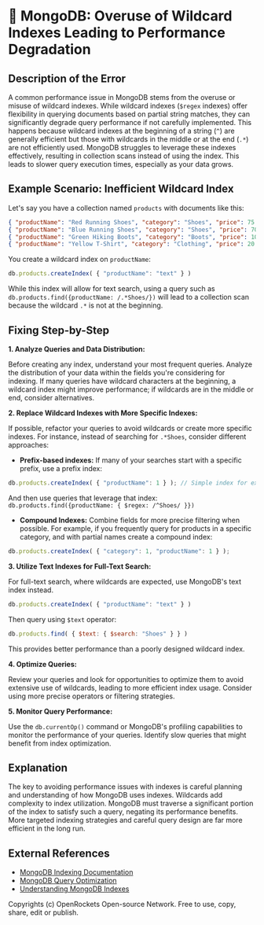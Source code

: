 # 🐞 MongoDB: Overuse of Wildcard Indexes Leading to Performance Degradation


## Description of the Error

A common performance issue in MongoDB stems from the overuse or misuse of wildcard indexes. While wildcard indexes (`$regex` indexes) offer flexibility in querying documents based on partial string matches, they can significantly degrade query performance if not carefully implemented.  This happens because wildcard indexes at the beginning of a string (`^`) are generally efficient but those with wildcards in the middle or at the end (`.*`) are not efficiently used. MongoDB struggles to leverage these indexes effectively, resulting in collection scans instead of using the index. This leads to slower query execution times, especially as your data grows.


## Example Scenario: Inefficient Wildcard Index

Let's say you have a collection named `products` with documents like this:

```json
{ "productName": "Red Running Shoes", "category": "Shoes", "price": 75 }
{ "productName": "Blue Running Shoes", "category": "Shoes", "price": 70 }
{ "productName": "Green Hiking Boots", "category": "Boots", "price": 100 }
{ "productName": "Yellow T-Shirt", "category": "Clothing", "price": 20 }
```

You create a wildcard index on `productName`:

```javascript
db.products.createIndex( { "productName": "text" } )
```
While this index will allow for text search, using a query such as `db.products.find({productName: /.*Shoes/})` will lead to a collection scan because the wildcard `.*` is not at the beginning.



## Fixing Step-by-Step

**1. Analyze Queries and Data Distribution:**

Before creating any index, understand your most frequent queries. Analyze the distribution of your data within the fields you're considering for indexing. If many queries have wildcard characters at the beginning, a wildcard index might improve performance; if wildcards are in the middle or end, consider alternatives.

**2. Replace Wildcard Indexes with More Specific Indexes:**

If possible, refactor your queries to avoid wildcards or create more specific indexes. For instance, instead of searching for `.*Shoes`, consider different approaches:

* **Prefix-based indexes:** If many of your searches start with a specific prefix, use a prefix index:

```javascript
db.products.createIndex( { "productName": 1 } ); // Simple index for exact or prefix matches
```
And then use queries that leverage that index: `db.products.find({productName: { $regex: /^Shoes/ }})`

* **Compound Indexes:** Combine fields for more precise filtering when possible. For example, if you frequently query for products in a specific category, and with partial names create a compound index:

```javascript
db.products.createIndex( { "category": 1, "productName": 1 } );
```

**3. Utilize Text Indexes for Full-Text Search:**

For full-text search, where wildcards are expected, use MongoDB's text index instead.

```javascript
db.products.createIndex( { "productName": "text" } )
```

Then query using `$text` operator:
```javascript
db.products.find( { $text: { $search: "Shoes" } } )
```
This provides better performance than a poorly designed wildcard index.

**4. Optimize Queries:**

Review your queries and look for opportunities to optimize them to avoid extensive use of wildcards, leading to more efficient index usage. Consider using more precise operators or filtering strategies.


**5. Monitor Query Performance:**

Use the `db.currentOp()` command or MongoDB's profiling capabilities to monitor the performance of your queries. Identify slow queries that might benefit from index optimization.


## Explanation

The key to avoiding performance issues with indexes is careful planning and understanding of how MongoDB uses indexes. Wildcards add complexity to index utilization. MongoDB must traverse a significant portion of the index to satisfy such a query, negating its performance benefits.  More targeted indexing strategies and careful query design are far more efficient in the long run.


## External References

* [MongoDB Indexing Documentation](https://www.mongodb.com/docs/manual/core/index-creation/)
* [MongoDB Query Optimization](https://www.mongodb.com/docs/manual/core/query-optimization/)
* [Understanding MongoDB Indexes](https://www.mongodb.com/blog/post/understanding-mongodb-indexes)


Copyrights (c) OpenRockets Open-source Network. Free to use, copy, share, edit or publish.

